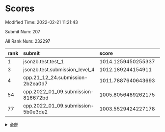 # Scores

Modified Time: 2022-02-21 11:21:43

Submit Num: 207

All Rank Num: 232297

| rank |               submit               |       score        |       sigma        | pk_num |
| :--- | :--------------------------------- | :----------------- | :----------------- | :----- |
| 1    | jsonzb.test.test_1                 | 1014.1259450255337 | 0.83689558214565   | 4487   |
| 3    | jsonzb.test.submission_level_4     | 1012.189244154911  | 0.8033714938793156 | 4488   |
| 4    | cpp.21_12_24.submission-2b2ea0d7   | 1011.7887640643693 | 0.7925771281118124 | 4489   |
| 54   | cpp.2022_01_09.submission-816672bd | 1005.8056489262175 | 0.7232023279780707 | 4482   |
| 77   | cpp.2022_01_09.submission-5b0e3de2 | 1003.5529424227178 | 0.7072748660559312 | 4487   |


<details>
<summary>全部</summary>

| rank |                 submit                 |       score        |       sigma        | pk_num |
| :--- | :------------------------------------- | :----------------- | :----------------- | :----- |
| 1    | jsonzb.test.test_1                     | 1014.1259450255337 | 0.83689558214565   | 4487   |
| 2    | gobigger.level_3.submission_level_3_11 | 1012.2693765846705 | 0.8022418748646309 | 4490   |
| 3    | jsonzb.test.submission_level_4         | 1012.189244154911  | 0.8033714938793156 | 4488   |
| 4    | cpp.21_12_24.submission-2b2ea0d7       | 1011.7887640643693 | 0.7925771281118124 | 4489   |
| 5    | gobigger.level_3.submission_level_3_48 | 1011.2981368856709 | 0.7719224298052589 | 4489   |
| 6    | gobigger.level_3.submission_level_3_40 | 1011.2496541879246 | 0.7562486130841779 | 4489   |
| 7    | gobigger.level_3.submission_level_3_29 | 1011.0319818226303 | 0.8018772973592738 | 4487   |
| 8    | gobigger.level_3.submission_level_3_31 | 1010.864515565175  | 0.7891894998330861 | 4486   |
| 9    | gobigger.level_3.submission_level_3_33 | 1010.8245331822554 | 0.7814657343613852 | 4494   |
| 10   | gobigger.level_3.submission_level_3_4  | 1010.7772016227192 | 0.7639635597675234 | 4488   |
| 11   | gobigger.level_3.submission_level_3_12 | 1010.7610190703122 | 0.74559010112377   | 4488   |
| 12   | gobigger.level_3.submission_level_3_35 | 1010.6067106262889 | 0.773551230328923  | 4490   |
| 13   | gobigger.level_3.submission_level_3_42 | 1010.5963246172008 | 0.7682037064902948 | 4486   |
| 14   | gobigger.level_3.submission_level_3_47 | 1010.5932003340866 | 0.7688476841116478 | 4485   |
| 15   | gobigger.level_3.submission_level_3_1  | 1010.3510119084167 | 0.7721722240844007 | 4492   |
| 16   | gobigger.level_3.submission_level_3_8  | 1010.3199664897207 | 0.7464248445577453 | 4489   |
| 17   | gobigger.level_3.submission_level_3_20 | 1010.3092434901105 | 0.7457889026309523 | 4484   |
| 18   | gobigger.level_3.submission_level_3_37 | 1010.3053151586353 | 0.7379646793144558 | 4489   |
| 19   | gobigger.level_3.submission_level_3_28 | 1010.1299210113069 | 0.7918015107057319 | 4493   |
| 20   | gobigger.level_3.submission_level_3_17 | 1010.0935695441611 | 0.7661225814054645 | 4493   |
| 21   | gobigger.level_3.submission_level_3_46 | 1010.0843280750988 | 0.7561629831107093 | 4488   |
| 22   | gobigger.level_3.submission_level_3_16 | 1010.0522551375667 | 0.7638681428198469 | 4487   |
| 23   | gobigger.level_3.submission_level_3_44 | 1009.9759476196314 | 0.7497647647383247 | 4491   |
| 24   | gobigger.level_3.submission_level_3_26 | 1009.9271233794533 | 0.7606996248508752 | 4490   |
| 25   | gobigger.level_3.submission_level_3_24 | 1009.9209516969189 | 0.7724449870478715 | 4488   |
| 26   | gobigger.level_3.submission_level_3_14 | 1009.8949108529353 | 0.787344366316605  | 4489   |
| 27   | gobigger.level_3.submission_level_3_2  | 1009.8165591033047 | 0.7731712067143234 | 4486   |
| 28   | gobigger.level_3.submission_level_3_49 | 1009.7942600896021 | 0.7690287371082888 | 4493   |
| 29   | gobigger.level_3.submission_level_3_43 | 1009.7841184241842 | 0.7574633338463781 | 4491   |
| 30   | gobigger.level_3.submission_level_3_41 | 1009.7474656035922 | 0.7606893678146875 | 4487   |
| 31   | gobigger.level_3.submission_level_3_38 | 1009.6780667275013 | 0.7600245651432063 | 4490   |
| 32   | gobigger.level_3.submission_level_3_7  | 1009.6576980958363 | 0.7704356851984513 | 4493   |
| 33   | gobigger.level_3.submission_level_3_21 | 1009.6304029496409 | 0.7489375289729866 | 4488   |
| 34   | gobigger.level_3.submission_level_3_9  | 1009.6247452918037 | 0.7357041399856468 | 4492   |
| 35   | gobigger.level_3.submission_level_3_6  | 1009.5804656996931 | 0.7521239197444357 | 4487   |
| 36   | gobigger.level_3.submission_level_3_45 | 1009.5348525021278 | 0.7499705621632311 | 4488   |
| 37   | gobigger.level_3.submission_level_3_32 | 1009.5293419954445 | 0.7628560766382186 | 4493   |
| 38   | gobigger.level_3.submission_level_3_22 | 1009.5249484568072 | 0.7518596732681883 | 4486   |
| 39   | gobigger.level_3.submission_level_3_5  | 1009.4745343660995 | 0.7479359620261264 | 4493   |
| 40   | gobigger.level_3.submission_level_3_19 | 1009.4408271426985 | 0.7691488546836742 | 4489   |
| 41   | gobigger.level_3.submission_level_3_10 | 1009.3404938556532 | 0.7464259114099316 | 4488   |
| 42   | gobigger.level_3.submission_level_3_36 | 1009.3265031414824 | 0.7316783405751405 | 4488   |
| 43   | gobigger.level_3.submission_level_3_39 | 1009.2229179402722 | 0.7476710943712841 | 4490   |
| 44   | gobigger.level_3.submission_level_3_3  | 1009.211195099786  | 0.7205293333402029 | 4487   |
| 45   | gobigger.level_3.submission_level_3_0  | 1009.1943572192563 | 0.7698515646834563 | 4488   |
| 46   | gobigger.level_3.submission_level_3_18 | 1009.1901317443877 | 0.7489675264642393 | 4491   |
| 47   | gobigger.level_3.submission_level_3_34 | 1009.1172637563329 | 0.7422139652881399 | 4486   |
| 48   | gobigger.level_3.submission_level_3_23 | 1009.0989098719593 | 0.7548502089315111 | 4486   |
| 49   | gobigger.level_3.submission_level_3_25 | 1008.9740004374291 | 0.7401821611956368 | 4490   |
| 50   | gobigger.level_3.submission_level_3_30 | 1008.9231317723863 | 0.745061677002192  | 4485   |
| 51   | gobigger.level_3.submission_level_3_27 | 1008.8745361382586 | 0.7424672448700342 | 4487   |
| 52   | gobigger.level_3.submission_level_3_15 | 1008.5386672816941 | 0.757242349051324  | 4485   |
| 53   | gobigger.level_3.submission_level_3_13 | 1008.0012866594816 | 0.7439178000134904 | 4488   |
| 54   | cpp.2022_01_09.submission-816672bd     | 1005.8056489262175 | 0.7232023279780707 | 4482   |
| 55   | gobigger.level_1.submission_level_1_32 | 1004.9987274374248 | 0.71867467446442   | 4484   |
| 56   | gobigger.level_1.submission_level_1_4  | 1004.988154642009  | 0.7165009228989572 | 4493   |
| 57   | gobigger.level_1.submission_level_1_35 | 1004.8320836790524 | 0.7168572415500039 | 4483   |
| 58   | gobigger.level_1.submission_level_1_45 | 1004.7042380976923 | 0.7204442047476975 | 4486   |
| 59   | gobigger.level_1.submission_level_1_13 | 1004.4951729937137 | 0.7265831577603077 | 4490   |
| 60   | gobigger.level_1.submission_level_1_26 | 1004.2498368779388 | 0.713019472057742  | 4485   |
| 61   | gobigger.level_1.submission_level_1_6  | 1004.1998738874249 | 0.7122731686975737 | 4492   |
| 62   | gobigger.level_1.submission_level_1_47 | 1004.1868690037993 | 0.7032640101987665 | 4487   |
| 63   | gobigger.level_1.submission_level_1_3  | 1004.156640159864  | 0.7227298765221202 | 4490   |
| 64   | gobigger.level_1.submission_level_1_1  | 1004.1387303509334 | 0.7233516651569429 | 4492   |
| 65   | gobigger.level_1.submission_level_1_8  | 1004.0908991372509 | 0.7132419678577558 | 4489   |
| 66   | gobigger.level_1.submission_level_1_15 | 1004.0735656433855 | 0.7142305199251051 | 4495   |
| 67   | gobigger.level_1.submission_level_1_44 | 1004.0725072729794 | 0.7121385061744887 | 4484   |
| 68   | gobigger.level_1.submission_level_1_30 | 1003.8779153487411 | 0.7077734200260349 | 4488   |
| 69   | gobigger.level_1.submission_level_1_0  | 1003.8770326809339 | 0.7167043553212248 | 4490   |
| 70   | gobigger.level_1.submission_level_1_10 | 1003.8603850494417 | 0.7317484423170529 | 4486   |
| 71   | gobigger.level_1.submission_level_1_16 | 1003.7855066833349 | 0.7170054551320741 | 4489   |
| 72   | gobigger.level_1.submission_level_1_18 | 1003.7492029843218 | 0.729932604094747  | 4488   |
| 73   | gobigger.level_1.submission_level_1_38 | 1003.6944773480158 | 0.720954193390003  | 4485   |
| 74   | gobigger.level_1.submission_level_1_46 | 1003.689827998052  | 0.7093867405240124 | 4487   |
| 75   | gobigger.level_1.submission_level_1_41 | 1003.5938865915441 | 0.7154665230382268 | 4485   |
| 76   | gobigger.level_1.submission_level_1_36 | 1003.5804875415782 | 0.719066007378267  | 4492   |
| 77   | cpp.2022_01_09.submission-5b0e3de2     | 1003.5529424227178 | 0.7072748660559312 | 4487   |
| 78   | gobigger.level_1.submission_level_1_23 | 1003.537024152982  | 0.7171813242453277 | 4492   |
| 79   | gobigger.level_1.submission_level_1_5  | 1003.4928066257557 | 0.7199824357812905 | 4488   |
| 80   | gobigger.level_1.submission_level_1_24 | 1003.4712484474752 | 0.7074965119074155 | 4493   |
| 81   | gobigger.level_1.submission_level_1_2  | 1003.2169715899383 | 0.7178671777358805 | 4491   |
| 82   | gobigger.level_1.submission_level_1_17 | 1003.2127268211987 | 0.7015996186210537 | 4491   |
| 83   | gobigger.level_1.submission_level_1_34 | 1003.1551052755832 | 0.7092432752179385 | 4489   |
| 84   | gobigger.level_1.submission_level_1_22 | 1003.1414089708103 | 0.7115535239949204 | 4495   |
| 85   | gobigger.level_1.submission_level_1_33 | 1003.1062449734812 | 0.7108021429828274 | 4489   |
| 86   | gobigger.level_1.submission_level_1_40 | 1003.0685569206527 | 0.7112240843159627 | 4487   |
| 87   | gobigger.level_1.submission_level_1_37 | 1003.0591166843558 | 0.7216306764464913 | 4488   |
| 88   | gobigger.level_1.submission_level_1_29 | 1003.0348578306102 | 0.718129348370137  | 4489   |
| 89   | gobigger.level_1.submission_level_1_25 | 1003.0180721638707 | 0.7261312948614378 | 4491   |
| 90   | gobigger.level_1.submission_level_1_49 | 1003.0118996888475 | 0.7178617476025662 | 4490   |
| 91   | gobigger.level_1.submission_level_1_11 | 1002.8757159375267 | 0.7213802581960236 | 4493   |
| 92   | gobigger.level_1.submission_level_1_19 | 1002.8722591202963 | 0.7143561222462399 | 4492   |
| 93   | gobigger.level_1.submission_level_1_48 | 1002.7861727149062 | 0.7122078840240071 | 4483   |
| 94   | gobigger.level_1.submission_level_1_43 | 1002.7213176228286 | 0.7024055028201908 | 4489   |
| 95   | gobigger.level_1.submission_level_1_27 | 1002.6327829822312 | 0.7262552928668606 | 4491   |
| 96   | gobigger.level_1.submission_level_1_28 | 1002.6135680384334 | 0.7362859918934035 | 4489   |
| 97   | gobigger.level_1.submission_level_1_21 | 1002.558538910931  | 0.7087935415802078 | 4494   |
| 98   | gobigger.level_1.submission_level_1_12 | 1002.5568659520798 | 0.7125016895180739 | 4489   |
| 99   | gobigger.level_1.submission_level_1_31 | 1002.5014261815485 | 0.7169466209159063 | 4485   |
| 100  | gobigger.level_1.submission_level_1_14 | 1002.5011397448837 | 0.718571544846291  | 4491   |
| 101  | gobigger.level_1.submission_level_1_42 | 1002.4759359404657 | 0.713981485698496  | 4488   |
| 102  | gobigger.level_1.submission_level_1_9  | 1002.2485391252851 | 0.7121265898261256 | 4485   |
| 103  | gobigger.level_1.submission_level_1_20 | 1002.151913381551  | 0.7057852327700445 | 4484   |
| 104  | gobigger.level_1.submission_level_1_39 | 1001.7024154354065 | 0.7110145792825225 | 4492   |
| 105  | gobigger.level_1.submission_level_1_7  | 1001.0786163579468 | 0.7233437172802096 | 4487   |
| 106  | gobigger.random.submission_random_32   | 997.4588201829229  | 0.7084967869984621 | 4487   |
| 107  | gobigger.random.submission_random_12   | 997.0999612900432  | 0.7004740264676413 | 4487   |
| 108  | gobigger.random.submission_random_18   | 997.090961053581   | 0.7020841326536482 | 4494   |
| 109  | gobigger.random.submission_random_5    | 997.0474280537701  | 0.7135443275090475 | 4489   |
| 110  | gobigger.random.submission_random_30   | 996.9757450733723  | 0.7051056456695891 | 4486   |
| 111  | gobigger.random.submission_random_13   | 996.7261964575873  | 0.704673996152344  | 4488   |
| 112  | gobigger.random.submission_random_42   | 996.6886576898414  | 0.7023312170525878 | 4490   |
| 113  | gobigger.random.submission_random_23   | 996.6091788605072  | 0.7111388272648084 | 4484   |
| 114  | gobigger.random.submission_random_1    | 996.558241108349   | 0.7023924611572918 | 4483   |
| 115  | gobigger.random.submission_random_47   | 996.548540744916   | 0.713573611327121  | 4491   |
| 116  | gobigger.random.submission_random_15   | 996.497589577861   | 0.6970613744870913 | 4490   |
| 117  | gobigger.random.submission_random_41   | 996.4294137030245  | 0.7099082629720838 | 4488   |
| 118  | gobigger.random.submission_random_19   | 996.4210359370726  | 0.7095168151335062 | 4488   |
| 119  | gobigger.random.submission_random_7    | 996.4014225719164  | 0.6951924267628942 | 4490   |
| 120  | gobigger.random.submission_random_48   | 996.3661328739413  | 0.6983563890504306 | 4485   |
| 121  | gobigger.random.submission_random_43   | 996.3062453047141  | 0.7121040501417848 | 4486   |
| 122  | gobigger.random.submission_random_26   | 996.2834942554122  | 0.7025601028327209 | 4494   |
| 123  | gobigger.random.submission_random_17   | 996.2618914271566  | 0.7080676691623328 | 4493   |
| 124  | gobigger.random.submission_random_36   | 996.2286406499812  | 0.7010379104958667 | 4489   |
| 125  | gobigger.random.submission_random_27   | 996.1772895815634  | 0.7102429423030825 | 4488   |
| 126  | gobigger.random.submission_random_46   | 996.1323657153589  | 0.7112443681457984 | 4492   |
| 127  | gobigger.random.submission_random_38   | 996.1170435294308  | 0.7084547962298591 | 4490   |
| 128  | gobigger.random.submission_random_25   | 996.0599566081316  | 0.7144762101102214 | 4490   |
| 129  | gobigger.random.submission_random_24   | 996.055317455094   | 0.7146060761098713 | 4489   |
| 130  | gobigger.random.submission_random_21   | 996.0457897494123  | 0.7033508141198348 | 4486   |
| 131  | gobigger.random.submission_random_35   | 995.9598439794878  | 0.70866340809299   | 4486   |
| 132  | gobigger.random.submission_random_33   | 995.9457986909869  | 0.7282297460559426 | 4492   |
| 133  | gobigger.random.submission_random_10   | 995.86048915462    | 0.7173113293554156 | 4483   |
| 134  | gobigger.random.submission_random_45   | 995.7668810295102  | 0.7074365940363746 | 4490   |
| 135  | gobigger.random.submission_random_28   | 995.7363287701876  | 0.7116178857636    | 4490   |
| 136  | gobigger.random.submission_random_31   | 995.679279654056   | 0.7099738774361496 | 4489   |
| 137  | gobigger.random.submission_random_49   | 995.6645777787614  | 0.701572240758568  | 4489   |
| 138  | gobigger.random.submission_random_40   | 995.6614871924457  | 0.7106536885474447 | 4491   |
| 139  | gobigger.random.submission_random_0    | 995.6353904607571  | 0.7202120061474082 | 4488   |
| 140  | gobigger.random.submission_random_16   | 995.4751228249183  | 0.7128708253520627 | 4492   |
| 141  | gobigger.random.submission_random_20   | 995.4407174091183  | 0.7211885990603273 | 4489   |
| 142  | gobigger.random.submission_random_11   | 995.4186357628378  | 0.7100057652571505 | 4495   |
| 143  | gobigger.random.submission_random_44   | 995.417744829887   | 0.715294331609921  | 4495   |
| 144  | gobigger.random.submission_random_39   | 995.3822136384301  | 0.7173225109530059 | 4485   |
| 145  | gobigger.random.submission_random_22   | 995.2764569660087  | 0.7225659099671563 | 4491   |
| 146  | gobigger.random.submission_random_2    | 995.2241682440772  | 0.7150442397062347 | 4490   |
| 147  | gobigger.random.submission_random_9    | 995.150739676817   | 0.7265516323939206 | 4497   |
| 148  | gobigger.random.submission_random_29   | 995.0692065866789  | 0.72210658250597   | 4488   |
| 149  | gobigger.random.submission_random_4    | 995.0659322953903  | 0.729493084511035  | 4488   |
| 150  | gobigger.random.submission_random_8    | 994.9946160411441  | 0.7152214574195663 | 4491   |
| 151  | gobigger.random.submission_random_3    | 994.9011815661044  | 0.72583989294378   | 4489   |
| 152  | gobigger.random.submission_random_6    | 994.7253434215829  | 0.7350373061695737 | 4487   |
| 153  | gobigger.random.submission_random_14   | 994.5985115976091  | 0.7128116598908281 | 4494   |
| 154  | gobigger.random.submission_random_34   | 994.5843523024821  | 0.711550698032219  | 4487   |
| 155  | gobigger.random.submission_random_37   | 994.2974606648029  | 0.7242686805504405 | 4484   |
| 156  | gobigger.level_2.submission_level_2_3  | 993.8571844541888  | 0.7377656740518556 | 4487   |
| 157  | gobigger.level_2.submission_level_2_40 | 993.6745227997818  | 0.7232499954880174 | 4491   |
| 158  | gobigger.level_2.submission_level_2_44 | 993.6681232199337  | 0.7361810560908678 | 4487   |
| 159  | gobigger.level_2.submission_level_2_49 | 993.5900568098554  | 0.725675268311712  | 4490   |
| 160  | gobigger.level_2.submission_level_2_45 | 993.4171268695109  | 0.7459794449949219 | 4483   |
| 161  | gobigger.level_2.submission_level_2_17 | 993.3723344618837  | 0.7221055778199433 | 4491   |
| 162  | gobigger.level_2.submission_level_2_18 | 993.2472987763799  | 0.7260989577240126 | 4490   |
| 163  | gobigger.level_2.submission_level_2_13 | 993.1540043438815  | 0.7315371261310303 | 4484   |
| 164  | gobigger.level_2.submission_level_2_42 | 993.1268325266975  | 0.7371169934227644 | 4489   |
| 165  | gobigger.level_2.submission_level_2_6  | 993.094506163094   | 0.744369657428253  | 4490   |
| 166  | gobigger.level_2.submission_level_2_31 | 993.0746372825449  | 0.7355772228889131 | 4490   |
| 167  | gobigger.level_2.submission_level_2_47 | 992.8762964935007  | 0.736630520357953  | 4486   |
| 168  | gobigger.level_2.submission_level_2_10 | 992.8454875995386  | 0.7389962058954577 | 4487   |
| 169  | gobigger.level_2.submission_level_2_29 | 992.8284095178094  | 0.7306766512808687 | 4491   |
| 170  | gobigger.level_2.submission_level_2_22 | 992.7742577696154  | 0.7481894634167872 | 4493   |
| 171  | gobigger.level_2.submission_level_2_19 | 992.7659796138619  | 0.747585825237827  | 4489   |
| 172  | gobigger.level_2.submission_level_2_16 | 992.5244253675256  | 0.7383119332027247 | 4489   |
| 173  | gobigger.level_2.submission_level_2_41 | 992.4988445014817  | 0.74101098480573   | 4487   |
| 174  | gobigger.level_2.submission_level_2_12 | 992.4933912237623  | 0.7357182045058867 | 4490   |
| 175  | gobigger.level_2.submission_level_2_30 | 992.4698475217857  | 0.729816297227991  | 4484   |
| 176  | gobigger.level_2.submission_level_2_38 | 992.458930961348   | 0.736383936632737  | 4489   |
| 177  | gobigger.level_2.submission_level_2_37 | 992.4560052711639  | 0.7337849809056465 | 4488   |
| 178  | gobigger.level_2.submission_level_2_36 | 992.4256937629474  | 0.7401922812406716 | 4488   |
| 179  | gobigger.level_2.submission_level_2_0  | 992.3320408510432  | 0.7370126645169552 | 4488   |
| 180  | gobigger.level_2.submission_level_2_26 | 992.3157756862724  | 0.744851802699684  | 4490   |
| 181  | gobigger.level_2.submission_level_2_15 | 992.245288406651   | 0.7228167338855735 | 4492   |
| 182  | gobigger.level_2.submission_level_2_11 | 992.2400457141268  | 0.7436457263385776 | 4483   |
| 183  | gobigger.level_2.submission_level_2_7  | 992.2322876858473  | 0.7463379157314227 | 4493   |
| 184  | gobigger.level_2.submission_level_2_9  | 992.0086093551623  | 0.7565131096527441 | 4491   |
| 185  | gobigger.level_2.submission_level_2_23 | 991.9186632147945  | 0.7400236774583074 | 4491   |
| 186  | gobigger.level_2.submission_level_2_25 | 991.8090093254027  | 0.740891155243422  | 4488   |
| 187  | gobigger.level_2.submission_level_2_1  | 991.7296539746042  | 0.730971770550101  | 4489   |
| 188  | gobigger.level_2.submission_level_2_5  | 991.6711343687865  | 0.7355193829932973 | 4495   |
| 189  | gobigger.level_2.submission_level_2_2  | 991.5501600646104  | 0.7451203409243483 | 4488   |
| 190  | gobigger.level_2.submission_level_2_34 | 991.5289500189508  | 0.7536166019637717 | 4492   |
| 191  | gobigger.level_2.submission_level_2_4  | 991.3453114820676  | 0.7542566340247422 | 4489   |
| 192  | gobigger.level_2.submission_level_2_8  | 991.3440486042904  | 0.7582516497464503 | 4488   |
| 193  | gobigger.level_2.submission_level_2_35 | 991.329904444689   | 0.7374242915470776 | 4489   |
| 194  | gobigger.level_2.submission_level_2_21 | 991.2370185198706  | 0.7465518242398399 | 4492   |
| 195  | gobigger.level_2.submission_level_2_28 | 991.1264955029867  | 0.7573153784899775 | 4487   |
| 196  | gobigger.level_2.submission_level_2_20 | 991.0670132631332  | 0.7949620101317229 | 4487   |
| 197  | gobigger.level_2.submission_level_2_39 | 991.02690380845    | 0.7499240844011802 | 4485   |
| 198  | gobigger.level_2.submission_level_2_46 | 990.9807481474074  | 0.7584857022406705 | 4489   |
| 199  | gobigger.level_2.submission_level_2_48 | 990.9012158362555  | 0.7726392473210195 | 4492   |
| 200  | gobigger.level_2.submission_level_2_32 | 990.7909183651104  | 0.7610747767955502 | 4485   |
| 201  | gobigger.level_2.submission_level_2_43 | 990.7047737816938  | 0.7615725587174282 | 4490   |
| 202  | gobigger.level_2.submission_level_2_14 | 990.3179684136284  | 0.7636412072426252 | 4486   |
| 203  | gobigger.level_2.submission_level_2_24 | 990.1501663192399  | 0.792653549317905  | 4486   |
| 204  | gobigger.level_2.submission_level_2_27 | 990.14764126885    | 0.7892841037700011 | 4491   |
| 205  | gobigger.level_2.submission_level_2_33 | 989.8593999815188  | 0.7641535658638369 | 4487   |
| 206  | gobigger.none.submission_none_0        | 980.1098865081619  | 1.2018752574117737 | 4490   |
| 207  | gobigger.none.submission_none_1        | 977.5324347953776  | 1.3319478054014589 | 4490   |

</details>